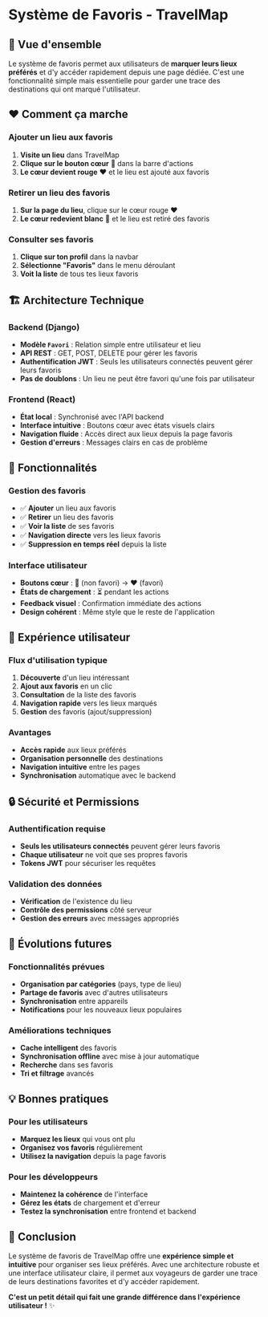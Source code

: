 # Système de Favoris - TravelMap

## 🎯 **Vue d'ensemble**

Le système de favoris permet aux utilisateurs de **marquer leurs lieux préférés** et d'y accéder rapidement depuis une page dédiée. C'est une fonctionnalité simple mais essentielle pour garder une trace des destinations qui ont marqué l'utilisateur.

## ❤️ **Comment ça marche**

### **Ajouter un lieu aux favoris**
1. **Visite un lieu** dans TravelMap
2. **Clique sur le bouton cœur** 🤍 dans la barre d'actions
3. **Le cœur devient rouge** ❤️ et le lieu est ajouté aux favoris

### **Retirer un lieu des favoris**
1. **Sur la page du lieu**, clique sur le cœur rouge ❤️
2. **Le cœur redevient blanc** 🤍 et le lieu est retiré des favoris

### **Consulter ses favoris**
1. **Clique sur ton profil** dans la navbar
2. **Sélectionne "Favoris"** dans le menu déroulant
3. **Voit la liste** de tous tes lieux favoris

## 🏗️ **Architecture Technique**

### **Backend (Django)**
- **Modèle `Favori`** : Relation simple entre utilisateur et lieu
- **API REST** : GET, POST, DELETE pour gérer les favoris
- **Authentification JWT** : Seuls les utilisateurs connectés peuvent gérer leurs favoris
- **Pas de doublons** : Un lieu ne peut être favori qu'une fois par utilisateur

### **Frontend (React)**
- **État local** : Synchronisé avec l'API backend
- **Interface intuitive** : Boutons cœur avec états visuels clairs
- **Navigation fluide** : Accès direct aux lieux depuis la page favoris
- **Gestion d'erreurs** : Messages clairs en cas de problème

## 🔧 **Fonctionnalités**

### **Gestion des favoris**
- ✅ **Ajouter** un lieu aux favoris
- ✅ **Retirer** un lieu des favoris
- ✅ **Voir la liste** de ses favoris
- ✅ **Navigation directe** vers les lieux favoris
- ✅ **Suppression en temps réel** depuis la liste

### **Interface utilisateur**
- **Boutons cœur** : 🤍 (non favori) → ❤️ (favori)
- **États de chargement** : ⏳ pendant les actions
- **Feedback visuel** : Confirmation immédiate des actions
- **Design cohérent** : Même style que le reste de l'application

## 📱 **Expérience utilisateur**

### **Flux d'utilisation typique**
1. **Découverte** d'un lieu intéressant
2. **Ajout aux favoris** en un clic
3. **Consultation** de la liste des favoris
4. **Navigation rapide** vers les lieux marqués
5. **Gestion** des favoris (ajout/suppression)

### **Avantages**
- **Accès rapide** aux lieux préférés
- **Organisation personnelle** des destinations
- **Navigation intuitive** entre les pages
- **Synchronisation** automatique avec le backend

## 🔒 **Sécurité et Permissions**

### **Authentification requise**
- **Seuls les utilisateurs connectés** peuvent gérer leurs favoris
- **Chaque utilisateur** ne voit que ses propres favoris
- **Tokens JWT** pour sécuriser les requêtes

### **Validation des données**
- **Vérification** de l'existence du lieu
- **Contrôle des permissions** côté serveur
- **Gestion des erreurs** avec messages appropriés

## 🚀 **Évolutions futures**

### **Fonctionnalités prévues**
- **Organisation par catégories** (pays, type de lieu)
- **Partage de favoris** avec d'autres utilisateurs
- **Synchronisation** entre appareils
- **Notifications** pour les nouveaux lieux populaires

### **Améliorations techniques**
- **Cache intelligent** des favoris
- **Synchronisation offline** avec mise à jour automatique
- **Recherche** dans ses favoris
- **Tri et filtrage** avancés

## 💡 **Bonnes pratiques**

### **Pour les utilisateurs**
- **Marquez les lieux** qui vous ont plu
- **Organisez vos favoris** régulièrement
- **Utilisez la navigation** depuis la page favoris

### **Pour les développeurs**
- **Maintenez la cohérence** de l'interface
- **Gérez les états** de chargement et d'erreur
- **Testez la synchronisation** entre frontend et backend

## 🎉 **Conclusion**

Le système de favoris de TravelMap offre une **expérience simple et intuitive** pour organiser ses lieux préférés. Avec une architecture robuste et une interface utilisateur claire, il permet aux voyageurs de garder une trace de leurs destinations favorites et d'y accéder rapidement.

**C'est un petit détail qui fait une grande différence dans l'expérience utilisateur !** ✨ 